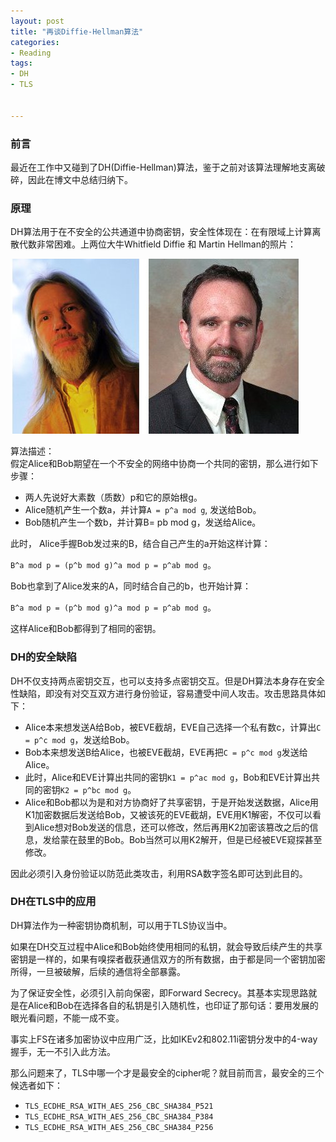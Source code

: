 ```yaml
---
layout: post
title: "再谈Diffie-Hellman算法"
categories:
- Reading
tags:
- DH
- TLS


---
```

### 前言 ###

最近在工作中又碰到了DH(Diffie-Hellman)算法，鉴于之前对该算法理解地支离破碎，因此在博文中总结归纳下。  

### 原理 ###

DH算法用于在不安全的公共通道中协商密钥，安全性体现在：在有限域上计算离散代数非常困难。上两位大牛Whitfield Diffie 和 Martin Hellman的照片：  

![图片](/assets/images/DH/DH_master.jpg)


算法描述：  
假定Alice和Bob期望在一个不安全的网络中协商一个共同的密钥，那么进行如下步骤：

- 两人先说好大素数（质数）p和它的原始根g。
- Alice随机产生一个数a，并计算`A = p^a mod g`, 发送给Bob。
- Bob随机产生一个数b，并计算B= pb mod g，发送给Alice。    

此时， Alice手握Bob发过来的B，结合自己产生的a开始这样计算：
    
`B^a mod p = (p^b mod g)^a mod p = p^ab mod g`。  


Bob也拿到了Alice发来的A，同时结合自己的b，也开始计算：

 `B^a mod p = (p^b mod g)^a mod p = p^ab mod g`。

这样Alice和Bob都得到了相同的密钥。     
  
### DH的安全缺陷 ###

DH不仅支持两点密钥交互，也可以支持多点密钥交互。但是DH算法本身存在安全性缺陷，即没有对交互双方进行身份验证，容易遭受中间人攻击。攻击思路具体如下：    


- Alice本来想发送A给Bob，被EVE截胡，EVE自己选择一个私有数c，计算出`C = p^c mod g`，发送给Bob。
- Bob本来想发送B给Alice，也被EVE截胡，EVE再把`C = p^c mod g`发送给Alice。
- 此时，Alice和EVE计算出共同的密钥`K1 = p^ac mod g`，Bob和EVE计算出共同的密钥`K2 = p^bc mod g`。
- Alice和Bob都以为是和对方协商好了共享密钥，于是开始发送数据，Alice用K1加密数据后发送给Bob，又被该死的EVE截胡，EVE用K1解密，不仅可以看到Alice想对Bob发送的信息，还可以修改，然后再用K2加密该篡改之后的信息，发给蒙在鼓里的Bob。Bob当然可以用K2解开，但是已经被EVE窥探甚至修改。  


因此必须引入身份验证以防范此类攻击，利用RSA数字签名即可达到此目的。

### DH在TLS中的应用 ###

DH算法作为一种密钥协商机制，可以用于TLS协议当中。  

如果在DH交互过程中Alice和Bob始终使用相同的私钥，就会导致后续产生的共享密钥是一样的，如果有嗅探者截获通信双方的所有数据，由于都是同一个密钥加密所得，一旦被破解，后续的通信将全部暴露。

为了保证安全性，必须引入前向保密，即Forward Secrecy。其基本实现思路就是在Alice和Bob在选择各自的私钥是引入随机性，也印证了那句话：要用发展的眼光看问题，不能一成不变。  

事实上FS在诸多加密协议中应用广泛，比如IKEv2和802.11i密钥分发中的4-way握手，无一不引入此方法。

那么问题来了，TLS中哪一个才是最安全的cipher呢？就目前而言，最安全的三个候选者如下：  
  
- `TLS_ECDHE_RSA_WITH_AES_256_CBC_SHA384_P521`
- `TLS_ECDHE_RSA_WITH_AES_256_CBC_SHA384_P384`
- `TLS_ECDHE_RSA_WITH_AES_256_CBC_SHA384_P256`

